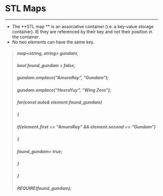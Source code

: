 # STL Maps

---

* The **STL map ** is an associative container \(i.e. a key-value storage container\). IE they are referenced by their key and not their position in the container.
* No two elements can have the same key.

> ##### map&lt;string, string&gt; gundam;
>
> ##### bool found\_gundam = false;
>
> ##### gundam.emplace\(“AmuroRay”, “Gundam”\);
>
> ##### gundam.emplace\(“HeeroYuy”, “Wing Zero”\);
>
> ##### for\(const auto& element:found\_gundam\)
>
> ##### {
>
> ##### if\(element.first == “AmuroRay” && element.second == “Gundam”\) 
>
> ##### {
>
> ##### found\_gundam= true;
>
> ##### }
>
> ##### }
>
> ##### 
>
> ##### REQUIRE\(found\_gundam\);



